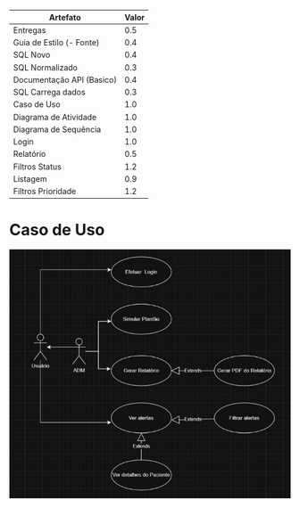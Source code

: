 | Artefato                 | Valor |
|--------------------------|-------|
| Entregas                 | 0.5   |
| Guia de Estilo (- Fonte) | 0.4   |
| SQL Novo                 | 0.4   |
| SQL Normalizado          | 0.3   |
| Documentação API (Basico)| 0.4   |
| SQL Carrega dados        | 0.3   |
| Caso de Uso              | 1.0   |
| Diagrama de Atividade    | 1.0   |
| Diagrama de Sequência    | 1.0   |
| Login                    | 1.0   |
| Relatório                | 0.5   |
| Filtros Status           | 1.2   |
| Listagem                 | 0.9   |
| Filtros Prioridade       | 1.2   |

# Caso de Uso

<img src="../imgs/caso-de-uso.png" />